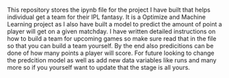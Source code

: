 This repository stores the ipynb file for the project I have built that helps individual get a team for their IPL fantasy. It is a Optimize and Machine Learning project as I also have built 
a model to predict the amount of point a player will get on a given matchday. 
I have written detailed instructions on how to build a team for upcoming games so make sure read that in the file so that you can build a team yourself.
By the end also predicitions can be done of how many points a player will score. 
For future looking to change the predcition model as well as add new data variables like runs and many more so if you yourself want to update that the stage is all yours.
